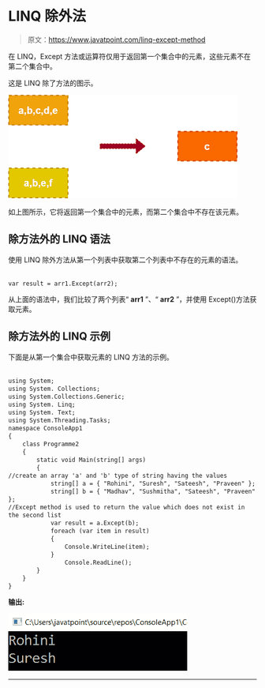 # LINQ 除外法

> 原文：<https://www.javatpoint.com/linq-except-method>

在 LINQ，Except 方法或运算符仅用于返回第一个集合中的元素，这些元素不在第二个集合中。

这是 LINQ 除了方法的图示。

![LINQ Except Method](img/49842c9220c3bc4aa1571286637dd325.png)

如上图所示，它将返回第一个集合中的元素，而第二个集合中不存在该元素。

## 除方法外的 LINQ 语法

使用 LINQ 除外方法从第一个列表中获取第二个列表中不存在的元素的语法。

```

var result = arr1.Except(arr2);

```

从上面的语法中，我们比较了两个列表“ **arr1** ”、“ **arr2** ”，并使用 Except()方法获取元素。

## 除方法外的 LINQ 示例

下面是从第一个集合中获取元素的 LINQ 方法的示例。

```

using System;
using System. Collections;
using System.Collections.Generic;
using System. Linq;
using System. Text;
using System.Threading.Tasks;
namespace ConsoleApp1
{
    class Programme2
    {
        static void Main(string[] args)
        {
//create an array 'a' and 'b' type of string having the values
            string[] a = { "Rohini", "Suresh", "Sateesh", "Praveen" };
            string[] b = { "Madhav", "Sushmitha", "Sateesh", "Praveen" };
//Except method is used to return the value which does not exist in the second list 
            var result = a.Except(b);
            foreach (var item in result)
            {
                Console.WriteLine(item);
            }
                Console.ReadLine();
        }
    }
}

```

**输出:**

![LINQ Except Method](img/e3e4de02578a5049defb1df51802ffe0.png)

* * *